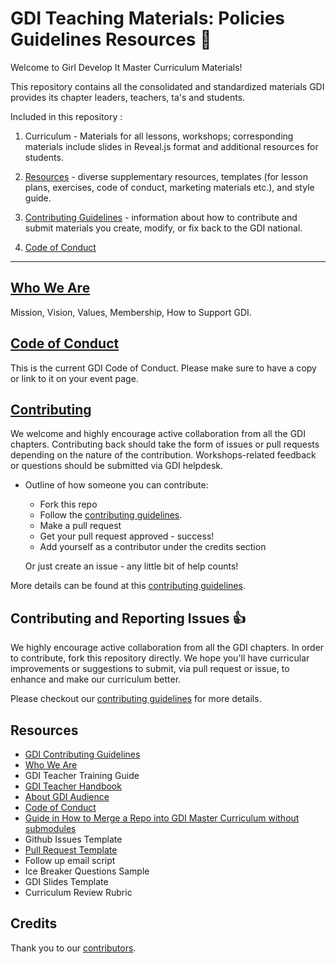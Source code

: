 # GDI Teaching Materials: Policies Guidelines Resources :rocket:
Welcome to Girl Develop It Master Curriculum Materials!

This repository contains all the consolidated and standardized materials GDI provides its chapter leaders, teachers, ta's and students.

Included in this repository :
1. Curriculum - Materials for all lessons, workshops; corresponding materials include slides in Reveal.js format and additional resources for students.

2. [Resources](https://github.com/girldevelopit/GDI-Master-Curriculum/tree/master/resources) - diverse supplementary resources, templates (for lesson plans, exercises, code of conduct, marketing materials etc.), and style guide.

3. [Contributing Guidelines](https://github.com/girldevelopit/GDI-Master-Curriculum/blob/master/resources/contributing-guide.md) - information about how to contribute and submit materials you create, modify, or fix back to the GDI national.

4. [Code of Conduct](https://github.com/girldevelopit/GDI-Master-Curriculum/blob/master/resources/code_of_conduct.md)

---

## [Who We Are](https://github.com/girldevelopit/GDI-Master-Curriculum/blob/master/resources/who_we_are.md)
Mission, Vision, Values,  Membership, How to Support GDI.

## [Code of Conduct](https://github.com/girldevelopit/GDI-Master-Curriculum/blob/master/resources/code_of_conduct.md)
This is the current GDI Code of Conduct.  Please make sure to have a copy or link to it on your event page.

## [Contributing](https://github.com/girldevelopit/GDI-Master-Curriculum/blob/master/resources/contributing-guide.md)
We welcome and highly encourage active collaboration from all the GDI chapters. Contributing back should take the form of issues or pull requests depending on the nature of the contribution. Workshops-related feedback or questions should be submitted via GDI helpdesk.

* Outline of how someone you can contribute:
    * Fork this repo
    * Follow the [contributing guidelines]((https://github.com/girldevelopit/GDI-Master-Curriculum/blob/master/resources/contributing-guide.md)).
    * Make a pull request
    * Get your pull request approved - success!
    * Add yourself as a contributor under the credits section

    Or just create an issue - any little bit of help counts!

More details can be found at this [contributing guidelines](https://github.com/girldevelopit/GDI-Master-Curriculum/blob/master/resources/contributing-guide.md).

## Contributing and Reporting Issues :thumbsup:
We highly encourage active collaboration from all the GDI chapters. In order to contribute, fork this repository directly.  We hope you'll have curricular improvements or suggestions to submit, via pull request or issue, to enhance and make our curriculum better.

Please checkout our [contributing guidelines](https://github.com/girldevelopit/GDI-Master-Curriculum/blob/master/resources/contributing-guide.md) for more details.


## Resources
  * [GDI Contributing Guidelines](https://github.com/girldevelopit/GDI-Master-Curriculum/blob/master/resources/contributing-guide.md)
  * [Who We Are](https://github.com/girldevelopit/GDI-Master-Curriculum/blob/master/resources/who_we_are.md)
  * GDI Teacher Training Guide
  * [GDI Teacher Handbook](https://github.com/girldevelopit/GDI-Master-Curriculum/blob/master/resources/gdi_teachers_handbook.md)
  * [About GDI Audience](https://github.com/girldevelopit/GDI-Master-Curriculum/blob/master/resources/about-gdi-audience.md)
  * [Code of Conduct](https://github.com/girldevelopit/GDI-Master-Curriculum/blob/master/resources/code_of_conduct.md)
  * [Guide in How to Merge a Repo into GDI Master Curriculum without submodules](https://github.com/girldevelopit/GDI-Master-Curriculum/blob/master/resources/merge-two-repos-without-lossing-history.md)
  * Github Issues Template
  * [Pull Request Template](https://github.com/girldevelopit/GDI-Master-Curriculum/blob/master/pull-request-template.md)
  * Follow up email script
  * Ice Breaker Questions Sample
  * GDI Slides Template
  * Curriculum Review Rubric

## Credits
Thank you to our [contributors](https://github.com/girldevelopit/GDI-Master-Curriculum/graphs/contributors).
